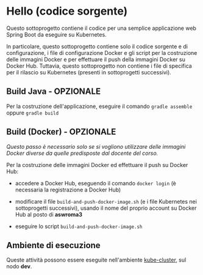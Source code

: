 # Hello (codice sorgente)

Questo sottoprogetto contiene il codice per una semplice applicazione web Spring Boot da eseguire su Kubernetes. 

In particolare, questo sottoprogetto contiene solo il codice sorgente e di configurazione, i file di configurazione Docker e gli script per la costruzione delle immagini Docker e per effettuare il push della immagini Docker su Docker Hub. 
Tuttavia, questo sottoprogetto non contiene i file di specifica per il rilascio su Kubernetes (presenti in sottoprogetti successivi). 

## Build Java - OPZIONALE 

Per la costruzione dell'applicazione, eseguire il comando `gradle assemble` oppure `gradle build`

## Build (Docker) - OPZIONALE 

*Questo passo è necessario solo se si vogliono utilizzare delle immagini Docker diverse da quelle predisposte dal docente del corso.*

Per la costruzione delle immagini Docker ed effettuare il push su Docker Hub: 

* accedere a Docker Hub, eseguendo il comando `docker login` (è necessaria la registrazione a Docker Hub)

* modificare il file `build-and-push-docker-image.sh` (e i file Kubernetes nei sottoprogetti successivi), usando il nome del proprio account su Docker Hub al posto di **aswroma3** 

* eseguire lo script `build-and-push-docker-image.sh` 

## Ambiente di esecuzione 

Queste attività possono essere eseguite nell'ambiente [kube-cluster](../../environments/kube-cluster/), sul nodo **dev**. 

